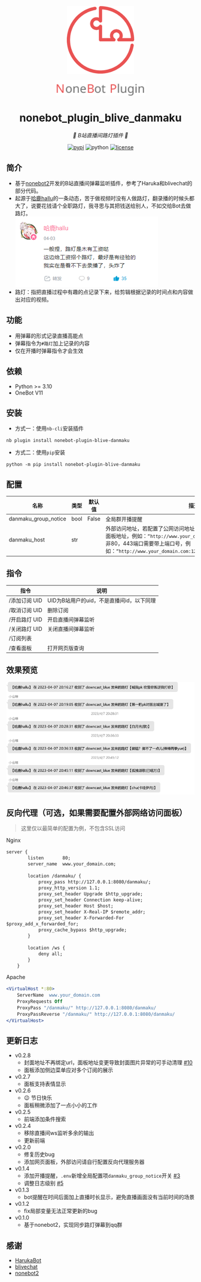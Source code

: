 <div align="center">
  <a href="https://v2.nonebot.dev/store"><img src="doc/nbp_logo.png" width="180" height="180" alt="NoneBotPluginLogo"></a>
  <br>
  <p><img src="doc/NoneBotPlugin.svg" width="240" alt="NoneBotPluginText"></p>
</div>

<div align="center">  

# nonebot_plugin_blive_danmaku  

_💫 B站直播间路灯插件 💫_ 

[![pypi](https://img.shields.io/pypi/v/nonebot-plugin-blive-danmaku.svg)](https://pypi.org/project/nonebot-plugin-blive-danmaku/)  ![python](https://img.shields.io/pypi/pyversions/nonebot-plugin-blive-danmaku)  [![license](https://img.shields.io/github/license/zangxx66/nonebot_plugin_blive_danmaku.svg)](https://raw.githubusercontent.com/zangxx66/nonebot_plugin_blive_danmaku/main/LICENSE)  

</div>  

## 简介  
- 基于[nonebot2](https://v2.nonebot.dev/)开发的B站直播间弹幕监听插件，参考了Haruka和blivechat的部分代码。  
- 起源于[哈鹿hallu](https://space.bilibili.com/3493118494116797)的一条动态，苦于做视频时没有人做路灯，翻录播的时候头都大了，说要花钱请个全职路灯，我寻思与其把钱送给别人，不如交给Bot去做路灯。  
![](/doc/screenshot1.png)
- 路灯：指把直播过程中有趣的点记录下来，给剪辑根据记录的时间点和内容做出对应的视频。

## 功能

- 用弹幕的形式记录直播高能点
- 弹幕指令为`#路灯`加上记录的内容
- 仅在开播时弹幕指令才会生效

## 依赖  

- Python >= 3.10
- OneBot V11

## 安装
- 方式一：使用`nb-cli`安装插件  
```
nb plugin install nonebot-plugin-blive-danmaku
```
- 方式二：使用`pip`安装
```
python -m pip install nonebot-plugin-blive-danmaku
```  
## 配置  

|名称|类型|默认值|描述|
|-----|-----|-----|-----|
|danmaku_group_notice|bool|False|全局群开播提醒|  
|danmaku_host|str||外部访问地址，若配置了公网访问地址请填写此项，以便bot能够发送正确的面板地址，例如：`“http://www.your_domain.com”`，`“http://192.168.0.2"`<br/>非80，443端口需要带上端口号，例如：`“http://www.your_domain.com:12450”`，`“http://192.168.0.2:12450"`|

## 指令

|指令|说明|
|------|------|
|/添加订阅 UID|UID为B站用户的uid，不是直播间id，以下同理|
|/取消订阅 UID|删除订阅|
|/开启路灯 UID|开启直播间弹幕监听|
|/关闭路灯 UID|关闭直播间弹幕监听|
|/订阅列表|| 
|/查看面板|打开网页版查询|

## 效果预览 

![](/doc/screenshot.png)  

## 反向代理（可选，如果需要配置外部网络访问面板）  

> 这里仅以最简单的配置为例，不包含SSL访问  

Nginx  

```  nginx
server {
        listen       80;
        server_name  www.your_domain.com;

        location /danmaku/ {
            proxy_pass http://127.0.0.1:8080/danmaku/;
            proxy_http_version 1.1;
			proxy_set_header Upgrade $http_upgrade;
			proxy_set_header Connection keep-alive;
			proxy_set_header Host $host;
			proxy_set_header X-Real-IP $remote_addr;
			proxy_set_header X-Forwarded-For $proxy_add_x_forwarded_for;
			proxy_cache_bypass $http_upgrade;
        }

        location /ws {
            deny all;
        }
    }
```  

Apache  

``` apache
<VirtualHost *:80>
    ServerName  www.your_domain.com
    ProxyRequests Off
    ProxyPass "/danmaku/" http://127.0.0.1:8080/danmaku/
    ProxyPassReverse "/danmaku/" http://127.0.0.1:8080/danmaku/
</VirtualHost>
```

## 更新日志 
- v0.2.8
    - 封面地址不再绑定url，面板地址变更导致封面图片异常的可手动清理 [#10](https://github.com/zangxx66/nonebot_plugin_blive_danmaku/issues/10)
    - 面板添加侧边菜单应对多个订阅的展示
- v0.2.7
    - 面板支持表情显示
- v0.2.6
    - :wink: 节日快乐  
    - 面板稍微添加了一点小小的工作
- v0.2.5
    - 前端添加条件搜索
- v0.2.4
    - 移除直播间ws监听多余的输出
    - 更新前端
- v0.2.0
    - 修复历史bug  
    - 添加网页面板，外部访问请自行配置反向代理服务器
- v0.1.4
    - 添加开播提醒，`.env`新增全局配置项`danmaku_group_notice`开关 [#3](https://github.com/zangxx66/nonebot_plugin_blive_danmaku/issues/3)  
    - 调整日志级别 [#5](https://github.com/zangxx66/nonebot_plugin_blive_danmaku/issues/5)
- v0.1.3
    - bot提醒在时间后面加上直播时长显示，避免直播画面没有当前时间的场景
- v0.1.2
    - fix局部变量无法正常更新的bug
- v0.1.0
    - 基于nonebot2，实现同步路灯弹幕到qq群  

## 感谢
- [HarukaBot](https://github.com/SK-415/HarukaBot)
- [blivechat](https://github.com/xfgryujk/blivechat)
- [nonebot2](https://v2.nonebot.dev/)

